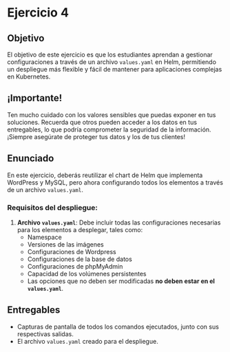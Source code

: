 # Ejercicio 4

## Objetivo

El objetivo de este ejercicio es que los estudiantes aprendan a gestionar configuraciones a través de un archivo `values.yaml` en Helm, permitiendo un despliegue más flexible y fácil de mantener para aplicaciones complejas en Kubernetes.

## ¡Importante!

Ten mucho cuidado con los valores sensibles que puedas exponer en tus soluciones. Recuerda que otros pueden acceder a los datos en tus entregables, lo que podría comprometer la seguridad de la información. ¡Siempre asegúrate de proteger tus datos y los de tus clientes!

## Enunciado

En este ejercicio, deberás reutilizar el chart de Helm que implementa WordPress y MySQL, pero ahora configurando todos los elementos a través de un archivo `values.yaml`.

### Requisitos del despliegue:

1. **Archivo `values.yaml`**: Debe incluir todas las configuraciones necesarias para los elementos a desplegar, tales como:
   - Namespace
   - Versiones de las imágenes
   - Configuraciones de Wordpress
   - Configuraciones de la base de datos
   - Configuraciones de phpMyAdmin
   - Capacidad de los volúmenes persistentes
   - Las opciones que no deben ser modificadas **no deben estar en el `values.yaml`**.

## Entregables

- Capturas de pantalla de todos los comandos ejecutados, junto con sus respectivas salidas.
- El archivo `values.yaml` creado para el despliegue.